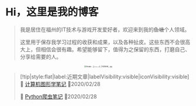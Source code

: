 # Hi，这里是我的博客

> 我是居住在福州的IT技术与游戏开发爱好者，欢迎来到我的~~鱼塘~~个人领域。
>
> 这里用于保存我学习过程的收获和成果，以及各种扯皮。这些东西不会很高大上，但相信会很有趣。希望能够留下，值得为之保留的东西，打磨自己、分享给需要的人。

<div align=center>
  <img src="https://i.loli.net/2020/02/12/sUFdWlSOwu4kqaC.jpg" alt="Hinaka - ストレッチ_75618846_ .jpg" style="zoom:30%;" />
</div>

> [!tip|style:flat|label:近期文章|labelVisibility:visible|iconVisibility:visible]
>📃 [计算机图形学笔记](/zh-cn/计算机图形学/1.概述.md) 📅2020/02/28
> 
>📃 [Python爬虫笔记](/zh-cn/PythonBot/1.简介.md) 📅2020/02/28
